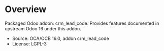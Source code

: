 # Overview

Packaged Odoo addon: crm_lead_code. Provides features documented in upstream Odoo 16 under this addon.

- Source: OCA/OCB 16.0, addon crm_lead_code
- License: LGPL-3

